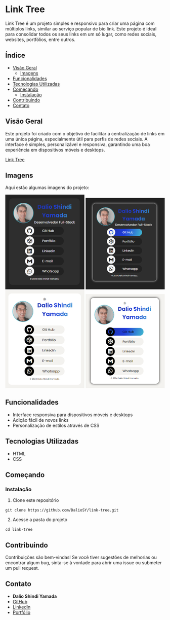 # Link Tree

Link Tree é um projeto simples e responsivo para criar uma página com múltiplos links, similar ao serviço popular de bio link. Este projeto é ideal para consolidar todos os seus links em um só lugar, como redes sociais, websites, portfólios, entre outros.

## Índice

- [Visão Geral](#visão-geral)
  - [Imagens](#Imagens)
- [Funcionalidades](#funcionalidades)
- [Tecnologias Utilizadas](#tecnologias-utilizadas)
- [Começando](#começando)
  - [Instalação](#instalação)
- [Contribuindo](#contribuindo)
- [Contato](#contato)

## Visão Geral

Este projeto foi criado com o objetivo de facilitar a centralização de links em uma única página, especialmente útil para perfis de redes sociais. A interface é simples, personalizável e responsiva, garantindo uma boa experiência em dispositivos móveis e desktops.

[Link Tree](https://github.com/DalioSY/link-tree)

## Imagens

Aqui estão algumas imagens do projeto:

<div>
    <img src="./img/git-1.png" alt="Imagem 1" width="250"/>
    <img src="./img/git-2.png" alt="Imagem 2" width="250"/>
    <img src="./img/git-3.png" alt="Imagem 3" width="250"/>
    <img src="./img/git-4.png" alt="Imagem 4" width="250"/>
</div>

## Funcionalidades

- Interface responsiva para dispositivos móveis e desktops
- Adição fácil de novos links
- Personalização de estilos através de CSS

## Tecnologias Utilizadas

- HTML
- CSS

## Começando

### Instalação

1. Clone este repositório

```
git clone https://github.com/DalioSY/link-tree.git
```

2. Acesse a pasta do projeto

```
cd link-tree
```

## Contribuindo

Contribuições são bem-vindas! Se você tiver sugestões de melhorias ou encontrar algum bug, sinta-se à vontade para abrir uma issue ou submeter um pull request.

## Contato

- **Dalio Shindi Yamada**
- [GitHub](https://github.com/DalioSY)
- [LinkedIn](https://www.linkedin.com/in/dalio-s-yamada)
- [Portfólio](https://daliosy.github.io/my-PORTFOLIO)
